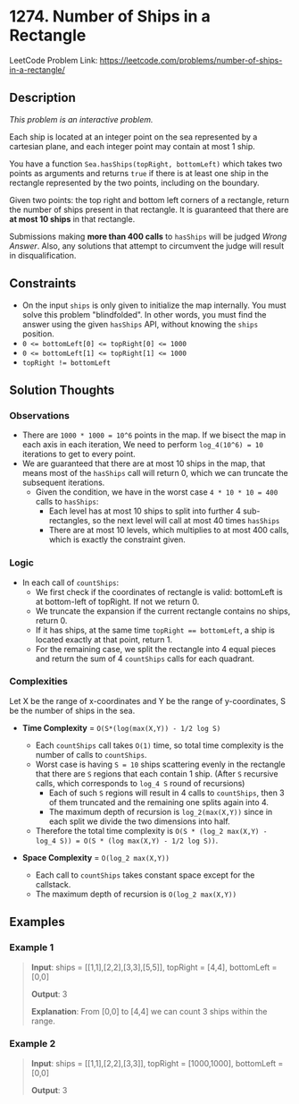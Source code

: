 # 1274. Number of Ships in a Rectangle

LeetCode Problem Link: <https://leetcode.com/problems/number-of-ships-in-a-rectangle/>

## Description

*This problem is an interactive problem.*

Each ship is located at an integer point on the sea represented by a cartesian plane, and each integer point may contain at most 1 ship.

You have a function `Sea.hasShips(topRight, bottomLeft)` which takes two points as arguments and returns `true` if there is at least one ship in the rectangle represented by the two points, including on the boundary.

Given two points: the top right and bottom left corners of a rectangle, return the number of ships present in that rectangle. It is guaranteed that there are **at most 10 ships** in that rectangle.

Submissions making **more than 400 calls** to `hasShips` will be judged *Wrong Answer*. Also, any solutions that attempt to circumvent the judge will result in disqualification.

## Constraints

- On the input `ships` is only given to initialize the map internally. You must solve this problem "blindfolded". In other words, you must find the answer using the given `hasShips` API, without knowing the `ships` position.
- `0 <= bottomLeft[0] <= topRight[0] <= 1000`
- `0 <= bottomLeft[1] <= topRight[1] <= 1000`
- `topRight != bottomLeft`

## Solution Thoughts

### Observations

- There are `1000 * 1000 = 10^6` points in the map. If we bisect the map in each axis in each iteration, We need to perform `log_4(10^6) = 10` iterations to get to every point.
- We are guaranteed that there are at most 10 ships in the map, that means most of the `hasShips` call will return 0, which we can truncate the subsequent iterations.
   - Given the condition, we have in the worst case `4 * 10 * 10 = 400` calls to `hasShips`:
      - Each level has at most 10 ships to split into further 4 sub-rectangles, so the next level will call at most 40 times `hasShips`
      - There are at most 10 levels, which multiplies to at most 400 calls, which is exactly the constraint given.

### Logic

- In each call of `countShips`:
   - We first check if the coordinates of rectangle is valid: bottomLeft is at bottom-left of topRight. If not we return 0.
   - We truncate the expansion if the current rectangle contains no ships, return 0.
   - If it has ships, at the same time `topRight == bottomLeft`, a ship is located exactly at that point, return 1.
   - For the remaining case, we split the rectangle into 4 equal pieces and return the sum of 4 `countShips` calls for each quadrant.

### Complexities

Let X be the range of x-coordinates and Y be the range of y-coordinates, S be the number of ships in the sea.

- **Time Complexity** = `O(S*(log(max(X,Y)) - 1/2 log S)`
   - Each `countShips` call takes `O(1)` time, so total time complexity is the number of calls to `countShips`.
   - Worst case is having `S = 10` ships scattering evenly in the rectangle that there are `S` regions that each contain 1 ship. (After `S` recursive calls, which corresponds to `log_4 S` round of recursions)
      - Each of such `S` regions will result in 4 calls to `countShips`, then 3 of them truncated and the remaining one splits again into 4.
      - The maximum depth of recursion is `log_2(max(X,Y))` since in each split we divide the two dimensions into half.
   - Therefore the total time complexity is `O(S * (log_2 max(X,Y) - log_4 S)) = O(S * (log max(X,Y) - 1/2 log S))`.

- **Space Complexity** = `O(log_2 max(X,Y))`
   - Each call to `countShips` takes constant space except for the callstack.
   - The maximum depth of recursion is `O(log_2 max(X,Y))`

## Examples

### Example 1

> **Input**: ships = [[1,1],[2,2],[3,3],[5,5]], topRight = [4,4], bottomLeft = [0,0]
>
> **Output**: 3
>
> **Explanation**: From [0,0] to [4,4] we can count 3 ships within the range.

### Example 2

> **Input**: ships = [[1,1],[2,2],[3,3]], topRight = [1000,1000], bottomLeft = [0,0]
>
> **Output**: 3
